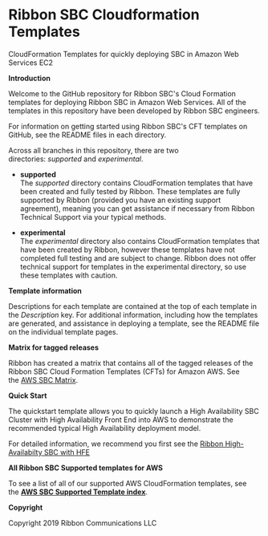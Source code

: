 # Ribbon SBC Cloudformation Templates
CloudFormation Templates for quickly deploying SBC in Amazon Web Services EC2

**Introduction**

Welcome to the GitHub repository for Ribbon SBC's Cloud Formation templates for deploying Ribbon SBC in Amazon Web Services. All of the templates in this repository have been developed by Ribbon SBC engineers.

For information on getting started using Ribbon SBC's CFT templates on GitHub, see the README files in each directory.

Across all branches in this repository, there are two directories: *supported* and *experimental*.

  - **supported**  
    The *supported* directory contains CloudFormation templates that
    have been created and fully tested by Ribbon. These templates are
    fully supported by Ribbon (provided you have an existing support
    agreement), meaning you can get assistance if necessary from Ribbon
    Technical Support via your typical methods.

  - **experimental**  
    The *experimental* directory also contains CloudFormation templates
    that have been created by Ribbon, however these templates have not
    completed full testing and are subject to change. Ribbon does not
    offer technical support for templates in the experimental directory,
    so use these templates with caution.

**Template information**

Descriptions for each template are contained at the top of each template in the *Description* key. For additional information, including how the templates are generated, and assistance in deploying a template, see the README file on the individual template pages.

**Matrix for tagged releases**

Ribbon has created a matrix that contains all of the tagged releases of the Ribbon SBC Cloud Formation Templates (CFTs) for Amazon AWS. See the [AWS SBC Matrix](https://github.com/RibbonCommunications/sbc_aws_cloudformation/blob/master/aws-sbc-version-matrix.md).

**Quick Start**

The quickstart template allows you to quickly launch a High Availability SBC Cluster with High Availability Front End into AWS to demonstrate the recommended typical High Availability deployment model.

For detailed information, we recommend you first see the [Ribbon High-Availabilty SBC with HFE](https://github.com/RibbonCommunications/sbc_aws_cloudformation/blob/master/supported/highavailabilityhfe/existing-stack/byol/HFEautoSubnet.md)

**All Ribbon SBC Supported templates for AWS**

To see a list of all of our supported AWS CloudFormation templates, see the [**AWS SBC Supported Template index**](https://github.com/RibbonCommunications/sbc_aws_cloudformation/blob/master/template-index.md).

**Copyright**

Copyright 2019 Ribbon Communications LLC

